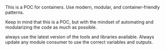 <!-- Use this file to provide workspace-specific custom instructions to Copilot. For more details, visit https://code.visualstudio.com/docs/copilot/copilot-customization#_use-a-githubcopilotinstructionsmd-file -->

This is a POC for containers. Use modern, modular, and container-friendly patterns.

Keep in mind that this is a POC, but with the mindset of automating and modularizing the code as much as possible.

always use the latest version of the tools and libraries available.
Always update any module consumer to use the correct variables and outputs.
